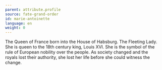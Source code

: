 ```yaml
---
parent: attribute.profile
source: fate-grand-order
id: marie-antoinette
language: en
weight: 0
---
```


The Queen of France born into the House of Habsburg.
The Fleeting Lady. She is queen to the 18th century king, Louis XVI.
She is the symbol of the rule of European nobility over the people.
As society changed and the royals lost their authority, she lost her life before she could witness the change.
